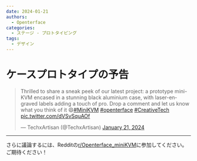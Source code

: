 ```yaml
---
date: 2024-01-21
authors:
  - Openterface
categories:
  - ステージ - プロトタイピング
tags:
  - デザイン
---
```


# ケースプロトタイプの予告

<blockquote class="twitter-tweet"><p lang="en" dir="ltr">Thrilled to share a sneak peek of our latest project: a prototype mini-KVM encased in a stunning black aluminium case, with laser-engraved labels adding a touch of pro. Drop a comment and let us know what you think of it 😄<a href="https://twitter.com/hashtag/MiniKVM?src=hash&amp;ref_src=twsrc%5Etfw">#MiniKVM</a> <a href="https://twitter.com/hashtag/openterface?src=hash&amp;ref_src=twsrc%5Etfw">#openterface</a> <a href="https://twitter.com/hashtag/CreativeTech?src=hash&amp;ref_src=twsrc%5Etfw">#CreativeTech</a> <a href="https://t.co/dVSvSquAOf">pic.twitter.com/dVSvSquAOf</a></p>&mdash; TechxArtisan (@TechxArtisan) <a href="https://twitter.com/TechxArtisan/status/1748908479224623224?ref_src=twsrc%5Etfw">January 21, 2024</a></blockquote> <script async src="https://platform.twitter.com/widgets.js" charset="utf-8"></script>

<!-- more -->
--------

さらに議論するには、Redditの[r/Openterface_miniKVM](https://www.reddit.com/r/Openterface_miniKVM/)に参加してください。ご期待ください！